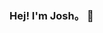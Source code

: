 ### Hej! I'm Josh。 👋


<!--
**joshtn/joshtn** is a ✨ _special_ ✨ repository because its `README.md` (this file) appears on your GitHub profile.

Here are some ideas to get you started:

- 🔭 I’m currently working on ...
- 🌱 I’m currently learning ...
- 👯 I’m looking to collaborate on ...
- 🤔 I’m looking for help with ...
- 💬 Ask me about ...
- 📫 How to reach me: ...
- 😄 Pronouns: ...
- ⚡ Fun fact: ...
- ♦️  ``` I'm currently in my last year studying Computer Science at KTH. ``` <br />
♠️  ``` Oxford Hack 2020 - ECHOAR sponsor challenge - Best AR app winner - https://devpost.com/software/fiberr ``` <br />
♥️  ``` I enjoy learning new technologies. ``` <br />
♣️  ``` Let's build! ``` <br />
-->
